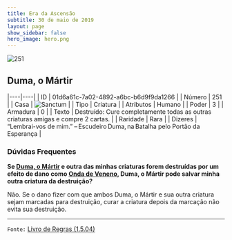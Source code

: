 ```yaml
---
title: Era da Ascensão
subtitle: 30 de maio de 2019
layout: page
show_sidebar: false
hero_image: hero.png
---
```


![251](https://cdn.keyforgegame.com/media/card_front/pt/435_251_9WVXW794M236_pt.png)

## Duma, o Mártir

|----|----|
| ID | 01d6a61c-7a02-4892-a6bc-b6d9f9da1266 |
| Número | 251 |
| Casa | ![Sanctum](https://archonarcana.com/images/thumb/c/c7/Sanctum.png/22px-Sanctum.png "Santuário") |
| Tipo | Criatura |
| Atributos | Humano |
| Poder | 3 |
| Armadura | 0 |
| Texto | Destruído: Cure completamente todas as outras criaturas amigas e compre 2 cartas. |
| Raridade | Rara |
| Dizeres | “Lembrai-vos de mim.” – Escudeiro Duma, na Batalha pelo  Portão da Esperança |

### Dúvidas Frequentes

**Se [Duma, o Mártir](/cota/242) e outra das minhas criaturas forem
destruídas por um efeito de dano como [Onda de Veneno](/cota/280),
Duma, o Mártir pode salvar minha outra criatura da destruição?**

Não. Se o dano fizer com que ambos Duma, o Mártir e sua outra criatura
sejam marcadas para destruição, curar a criatura depois da marcação
não evita sua destruição.

<hr/>

`Fonte:` [Livro de Regras (1.5.04)](https://drive.google.com/open?id=14pM1J8ZR_4hZbGFZt-ArQdAGsHCPEQdE)
